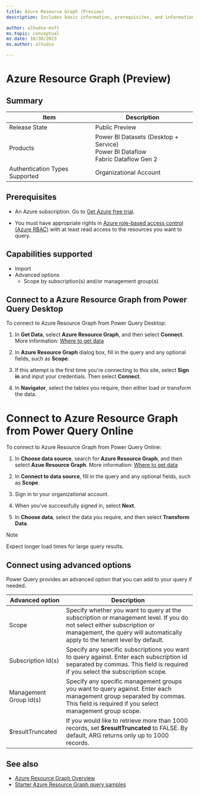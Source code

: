```yaml
---
title: Azure Resource Graph (Preview)
description: Includes basic information, prerequisites, and information on how to connect to Azure Resource Graph.

author: alhudso-msft
ms.topic: conceptual
ms.date: 10/30/2023
ms.author: alhudso

---
```


# Azure Resource Graph (Preview)

## Summary

| Item | Description |
| ---- | ----------- |
| Release State | Public Preview |
| Products | Power BI Datasets (Desktop + Service)</br>Power BI Dataflow<br/>Fabric Dataflow Gen 2 |
| Authentication Types Supported | Organizational Account |

## Prerequisites

* An Azure subscription. Go to [Get Azure free trial](https://azure.microsoft.com/pricing/free-trial/).

* You must have appropriate rights in [Azure role-based access control (Azure RBAC)](https://learn.microsoft.com/en-us/azure/role-based-access-control/overview) with at least read access to the resources you want to query.

## Capabilities supported

* Import
* Advanced options
  * Scope by subscription(s) and/or management group(s)

## Connect to a Azure Resource Graph from Power Query Desktop

To connect to Azure Resource Graph from Power Query Desktop:

1. In **Get Data**, select **Azure Resource Graph**, and then select **Connect**. More information: [Where to get data](../where-to-get-data.md)

2. In **Azure Resource Graph** dialog box, fill in the query and any optional fields, such as **Scope**.

3. If this attempt is the first time you're connecting to this site, select **Sign in** and input your credentials. Then select **Connect**.

4. In **Navigator**, select the tables you require, then either load or transform the data.

# Connect to Azure Resource Graph from Power Query Online

To connect to Azure Resource Graph from Power Query Online:

1. In **Choose data source**, search for **Azure Resource Graph**, and then select **Azue Resource Graph**. More information: [Where to get data](../where-to-get-data.md)

2. In **Connect to data source**, fill in the query and any optional fields, such as **Scope**.

3. Sign in to your organizational account.

4. When you've successfully signed in, select **Next**.

5. In **Choose data**, select the data you require, and then select **Transform Data**.

>[!Note]
> Expect longer load times for large query results.

## Connect using advanced options

Power Query provides an advanced option that you can add to your query if needed.

|Advanced option|Description|
|---------------|-----------|
|Scope|Specify whether you want to query at the subscription or management level. If you do not select either subscription or management, the query will automatically apply to the tenant level by default.|
|Subscription Id(s)|Specify any specific subscriptions you want to query against. Enter each subscription id separated by commas. This field is required if you select the subscription scope.|
|Management Group Id(s)|Specify any specific management groups you want to query against. Enter each management group separated by commas. This field is required if you select management group scope.|
|$resultTruncated|If you would like to retrieve more than 1000 records, set **$resultTruncated** to FALSE. By default, ARG returns only up to 1000 records.|

## See also

* [Azure Resource Graph Overview](https://learn.microsoft.com/en-us/azure/governance/resource-graph/overview)
* [Starter Azure Resource Graph query samples](https://learn.microsoft.com/en-us/azure/governance/resource-graph/samples/starter?tabs=azure-cli)
